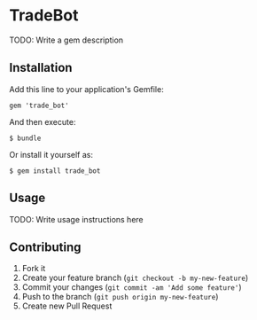 # TradeBot

TODO: Write a gem description

## Installation

Add this line to your application's Gemfile:

    gem 'trade_bot'

And then execute:

    $ bundle

Or install it yourself as:

    $ gem install trade_bot

## Usage

TODO: Write usage instructions here

## Contributing

1. Fork it
2. Create your feature branch (`git checkout -b my-new-feature`)
3. Commit your changes (`git commit -am 'Add some feature'`)
4. Push to the branch (`git push origin my-new-feature`)
5. Create new Pull Request

